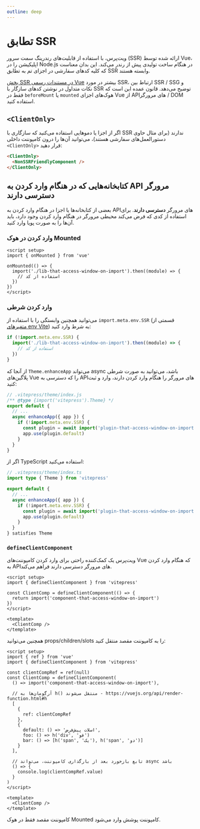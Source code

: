 ```yaml
---
outline: deep
---
```


# تطابق SSR

ویت‌پرس، با استفاده از قابلیت‌های رندرینگ سمت سرور (SSR) ارائه شده توسط Vue، اپلیکیشن را در Node.js در هنگام ساخت تولیدی پیش از رندر می‌کند. این بدان معناست که کلیه کدهای سفارشی در اجزای تم به تطابق SSR وابسته هستند.

[بخش SSR در مستندات رسمی Vue](https://vuejs.org/guide/scaling-up/ssr.html) بیشتر در مورد SSR، ارتباط بین SSR / SSG و نکات متداول در نوشتن کد‌های سازگار با SSR توضیح می‌دهد. قانون عمده این است که فقط در `beforeMount` یا `mounted` هوک‌های اجزای Vue از API‌های مرورگر / DOM استفاده کنید.

## `<ClientOnly>`

اگر از اجزا یا دموهایی استفاده می‌کنید که سازگاری با SSR ندارند (برای مثال حاوی دستورالعمل‌های سفارشی هستند)، می‌توانید آن‌ها را درون کامپوننت داخلی `<ClientOnly>` قرار دهید:

```md
<ClientOnly>
  <NonSSRFriendlyComponent />
</ClientOnly>
```

## کتابخانه‌هایی که در هنگام وارد کردن به API مرورگر دسترسی دارند

بعضی از کتابخانه‌ها یا اجزا در هنگام وارد کردن به API‌های مرورگر **دسترسی دارند**. برای استفاده از کدی که فرض می‌کند محیطی مرورگر در هنگام وارد کردن وجود دارد، باید آن‌ها را به صورت پویا وارد کنید.

### وارد کردن در هوک Mounted

```vue
<script setup>
import { onMounted } from 'vue'

onMounted(() => {
  import('./lib-that-access-window-on-import').then((module) => {
    // استفاده از کد
  })
})
</script>
```

### وارد کردن شرطی

می‌توانید همچنین وابستگی را با استفاده از `import.meta.env.SSR` (قسمتی از [متغیرهای env Vite](https://vitejs.dev/guide/env-and-mode.html#env-variables)) به شرط وارد کنید:

```js
if (!import.meta.env.SSR) {
  import('./lib-that-access-window-on-import').then((module) => {
    // استفاده از کد
  })
}
```

از آنجا که `Theme.enhanceApp` می‌تواند async باشد، می‌توانید به صورت شرطی پلاگین‌های Vue را که دسترسی به API‌های مرورگر را هنگام وارد کردن دارند، وارد و ثبت کنید:

```js
// .vitepress/theme/index.js
/** @type {import('vitepress').Theme} */
export default {
  // ...
  async enhanceApp({ app }) {
    if (!import.meta.env.SSR) {
      const plugin = await import('plugin-that-access-window-on-import')
      app.use(plugin.default)
    }
  }
}
```

اگر از TypeScript استفاده می‌کنید:
```ts
// .vitepress/theme/index.ts
import type { Theme } from 'vitepress'

export default {
  // ...
  async enhanceApp({ app }) {
    if (!import.meta.env.SSR) {
      const plugin = await import('plugin-that-access-window-on-import')
      app.use(plugin.default)
    }
  }
} satisfies Theme
```

### `defineClientComponent`

ویت‌پرس یک کمک‌کننده راحتی برای وارد کردن کامپوننت‌های Vue که هنگام وارد کردن به API‌های مرورگر دسترسی دارند فراهم می‌کند.

```vue
<script setup>
import { defineClientComponent } from 'vitepress'

const ClientComp = defineClientComponent(() => {
  return import('component-that-access-window-on-import')
})
</script>

<template>
  <ClientComp />
</template>
```

همچنین می‌توانید props/children/slots را به کامپوننت مقصد منتقل کنید:

```vue
<script setup>
import { ref } from 'vue'
import { defineClientComponent } from 'vitepress'

const clientCompRef = ref(null)
const ClientComp = defineClientComponent(
  () => import('component-that-access-window-on-import'),

  // آرگومان‌ها به h() منتقل می‌شوند - https://vuejs.org/api/render-function.html#h
  [
    {
      ref: clientCompRef
    },
    {
      default: () => 'اسلات پیش‌فرض',
      foo: () => h('div', 'فو')
      bar: () => [h('span', 'یک'), h('span', 'دو')]
    }
  ],

  // تابع بازخورد بعد از بارگذاری کامپوننت، می‌تواند async باشد
  () => {
    console.log(clientCompRef.value)
  }
)
</script>

<template>
  <ClientComp />
</template>
```

کامپوننت مقصد فقط در هوک Mounted کامپوننت پوشش وارد می‌شود.